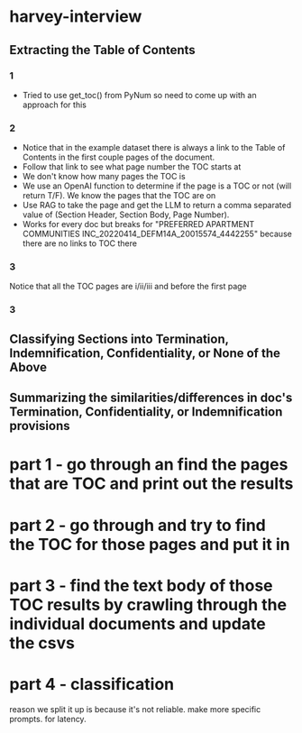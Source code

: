 # harvey-interview

## Extracting the Table of Contents

### 1

- Tried to use get_toc() from PyNum so need to come up with an approach for this

### 2

- Notice that in the example dataset there is always a link to the Table of Contents in the first couple pages of the document.
- Follow that link to see what page number the TOC starts at
- We don't know how many pages the TOC is
- We use an OpenAI function to determine if the page is a TOC or not (will return T/F). We know the pages that the TOC are on
- Use RAG to take the page and get the LLM to return a comma separated value of (Section Header, Section Body, Page Number).
- Works for every doc but breaks for "PREFERRED APARTMENT COMMUNITIES INC_20220414_DEFM14A_20015574_4442255" because there are no links to TOC there

### 3

Notice that all the TOC pages are i/ii/iii and before the first page

### 3

## Classifying Sections into Termination, Indemnification, Confidentiality, or None of the Above

## Summarizing the similarities/differences in doc's Termination, Confidentiality, or Indemnification provisions

# part 1 - go through an find the pages that are TOC and print out the results

# part 2 - go through and try to find the TOC for those pages and put it in

# part 3 - find the text body of those TOC results by crawling through the individual documents and update the csvs

# part 4 - classification


reason we split it up is because it's not reliable. make more specific prompts. for latency. 


